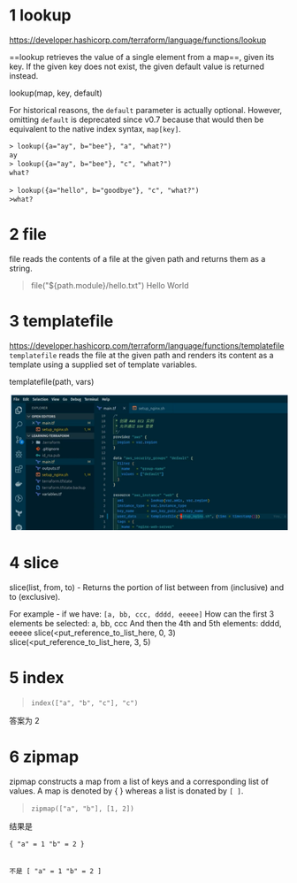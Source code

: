 
# 1 lookup

https://developer.hashicorp.com/terraform/language/functions/lookup

==lookup retrieves the value of a single element from a map==, given its key. If the given key does not exist, the given default value is returned instead.


lookup(map, key, default)

For historical reasons, the `default` parameter is actually optional. However, omitting `default` is deprecated since v0.7 because that would then be equivalent to the native index syntax, `map[key]`.

```
> lookup({a="ay", b="bee"}, "a", "what?")
ay
> lookup({a="ay", b="bee"}, "c", "what?")
what?

> lookup({a="hello", b="goodbye"}, "c", "what?")
>what?
```




# 2 file 
file reads the contents of a file at the given path and returns them as a string.

> file("${path.module}/hello.txt")
Hello World



# 3 templatefile

https://developer.hashicorp.com/terraform/language/functions/templatefile
`templatefile` reads the file at the given path and renders its content as a template using a supplied set of template variables.

templatefile(path, vars)


![](image/Pasted%20image%2020231117225551.png)


# 4 slice 

slice(list, from, to) - Returns the portion of list between from (inclusive) and to (exclusive).

For example - if we have: `[a, bb, ccc, dddd, eeeee]`
How can the first 3 elements be selected: a, bb, ccc
And then the 4th and 5th elements: dddd, eeeee
slice(<put_reference_to_list_here, 0, 3)
slice(<put_reference_to_list_here, 3, 5)


# 5 index 

> `index(["a", "b", "c"], "c")`

答案为 2



# 6 zipmap

zipmap constructs a map from a list of keys and a corresponding list of values. A map is denoted by { } whereas a list is donated by `[ ]`.

> `zipmap(["a", "b"], [1, 2])`

结果是 

```
{ "a" = 1 "b" = 2 }


不是 [ "a" = 1 "b" = 2 ]
```
